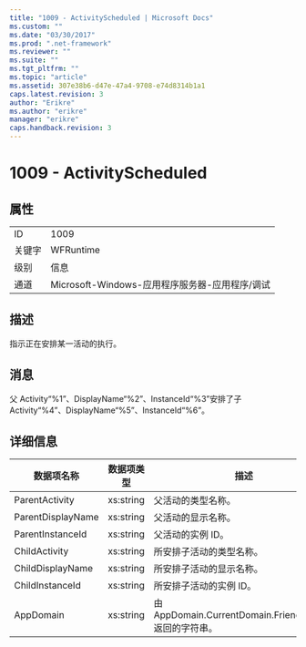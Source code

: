 ```yaml
---
title: "1009 - ActivityScheduled | Microsoft Docs"
ms.custom: ""
ms.date: "03/30/2017"
ms.prod: ".net-framework"
ms.reviewer: ""
ms.suite: ""
ms.tgt_pltfrm: ""
ms.topic: "article"
ms.assetid: 307e38b6-d47e-47a4-9708-e74d8314b1a1
caps.latest.revision: 3
author: "Erikre"
ms.author: "erikre"
manager: "erikre"
caps.handback.revision: 3
---
```

# 1009 - ActivityScheduled
## 属性  
  
|||  
|-|-|  
|ID|1009|  
|关键字|WFRuntime|  
|级别|信息|  
|通道|Microsoft\-Windows\-应用程序服务器\-应用程序\/调试|  
  
## 描述  
 指示正在安排某一活动的执行。  
  
## 消息  
 父 Activity“%1”、DisplayName“%2”、InstanceId“%3”安排了子 Activity“%4”、DisplayName“%5”、InstanceId“%6”。  
  
## 详细信息  
  
|数据项名称|数据项类型|描述|  
|-----------|-----------|--------|  
|ParentActivity|xs:string|父活动的类型名称。|  
|ParentDisplayName|xs:string|父活动的显示名称。|  
|ParentInstanceId|xs:string|父活动的实例 ID。|  
|ChildActivity|xs:string|所安排子活动的类型名称。|  
|ChildDisplayName|xs:string|所安排子活动的显示名称。|  
|ChildInstanceId|xs:string|所安排子活动的实例 ID。|  
|AppDomain|xs:string|由 AppDomain.CurrentDomain.FriendlyName 返回的字符串。|